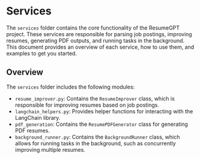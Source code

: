 # Services

The `services` folder contains the core functionality of the ResumeGPT project. These services are responsible for parsing job postings, improving resumes, generating PDF outputs, and running tasks in the background. This document provides an overview of each service, how to use them, and examples to get you started.

## Overview

The `services` folder includes the following modules:

- `resume_improver.py`: Contains the `ResumeImprover` class, which is responsible for improving resumes based on job postings.
- `langchain_helpers.py`: Provides helper functions for interacting with the LangChain library.
- `pdf_generation`: Contains the `ResumePDFGenerator` class for generating PDF resumes.
- `background_runner.py`: Contains the `BackgroundRunner` class, which allows for running tasks in the background, such as concurrently improving multiple resumes.
